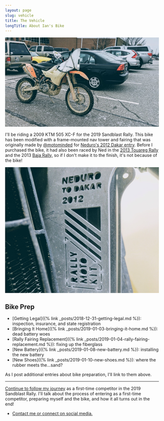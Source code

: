 ```yaml
---
layout: page
slug: vehicle
title: The Vehicle
longTitle: About Ian's Bike
---
```


![ride to work on a dirty bike](/assets/img/ktm505-dirtyatwork.jpg "ride to work on a dirty bike")

I'll be riding a 2009 KTM 505 XC-F for the 2019 Sandblast Rally. This bike has been modified with a frame-mounted nav tower and fairing that was originally made by [@motominded](https://www.instagram.com/motominded/) for [Neduro's 2012 Dakar entry](https://advrider.com/f/threads/707131/). Before I purchased the bike, it had also been raced by Ned in the [2013 Touareg Rally](https://advrider.com/f/threads/862074/) and the 2013 [Baja Rally](https://www.bajarallymoto.com/), so if I don't make it to the finish, it's not because of the bike!

![neduro to dakar 2012](/assets/img/nedurotodakar.jpg "neduro to dakar 2012")

## Bike Prep

* [Getting Legal]({% link _posts/2018-12-31-getting-legal.md %}): inspection, insurance, and state registration
* [Bringing It Home]({% link _posts/2019-01-03-bringing-it-home.md %}): dead battery woes
* [Rally Fairing Replacement]({% link _posts/2019-01-04-rally-fairing-replacement.md %}): fixing up the fiberglass
* [New Battery]({% link _posts/2019-01-08-new-battery.md %}): installing the new battery
* [New Shoes]({% link _posts/2019-01-10-new-shoes.md %}): where the rubber meets the...sand?

As I post additional entries about bike preparation, I'll link to them above.

----

[Continue to follow my journey](/) as a first-time competitor in the 2019 Sandblast Rally. I'll talk about the process of entering as a first-time competitor, preparing myself and the bike, and how it all turns out in the end!

* [Contact me or connect on social media.](/contact.html)